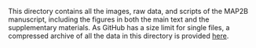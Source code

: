 This directory contains all the images, raw data, and scripts of the MAP2B manuscript, including the figures in both the main text and the supplementary materials. As GitHub has a size limit for single files, a compressed archive of all the data in this directory is provided [here](https://figshare.com/articles/dataset/MAP2B_manuscript_images_and_related_data_scripts/22807070).